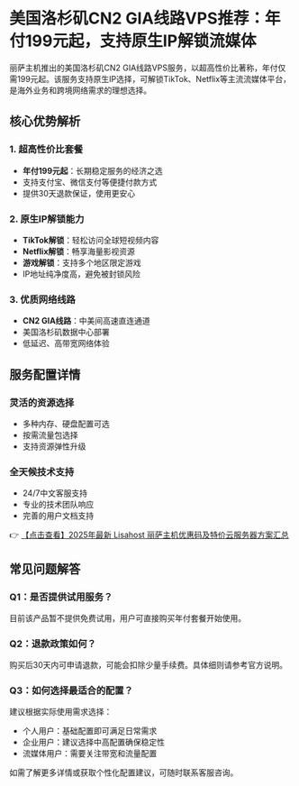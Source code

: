 # 美国洛杉矶CN2 GIA线路VPS推荐：年付199元起，支持原生IP解锁流媒体

丽萨主机推出的美国洛杉矶CN2 GIA线路VPS服务，以超高性价比著称，年付仅需199元起。该服务支持原生IP选择，可解锁TikTok、Netflix等主流流媒体平台，是海外业务和跨境网络需求的理想选择。

## 核心优势解析

### 1. 超高性价比套餐
- **年付199元起**：长期稳定服务的经济之选
- 支持支付宝、微信支付等便捷付款方式
- 提供30天退款保证，使用更安心

### 2. 原生IP解锁能力
- **TikTok解锁**：轻松访问全球短视频内容
- **Netflix解锁**：畅享海量影视资源
- **游戏解锁**：支持多个地区限定游戏
- IP地址纯净度高，避免被封锁风险

### 3. 优质网络线路
- **CN2 GIA线路**：中美间高速直连通道
- 美国洛杉矶数据中心部署
- 低延迟、高带宽网络体验

## 服务配置详情

### 灵活的资源选择
- 多种内存、硬盘配置可选
- 按需流量包选择
- 支持资源弹性升级

### 全天候技术支持
- 24/7中文客服支持
- 专业的技术团队响应
- 完善的用户文档支持

👉 [【点击查看】2025年最新 Lisahost 丽萨主机优惠码及特价云服务器方案汇总](https://bit.ly/lisazhuji)

## 常见问题解答

### Q1：是否提供试用服务？
目前该产品暂不提供免费试用，用户可直接购买年付套餐开始使用。

### Q2：退款政策如何？
购买后30天内可申请退款，可能会扣除少量手续费。具体细则请参考官方说明。

### Q3：如何选择最适合的配置？
建议根据实际使用需求选择：
- 个人用户：基础配置即可满足日常需求
- 企业用户：建议选择中高配置确保稳定性
- 流媒体用户：需要关注带宽和流量配置

如需了解更多详情或获取个性化配置建议，可随时联系客服咨询。
